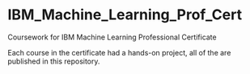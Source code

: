 # IBM_Machine_Learning_Prof_Cert
Coursework for IBM Machine Learning Professional Certificate

Each course in the certificate had a hands-on project, all of the are published in this repository.
